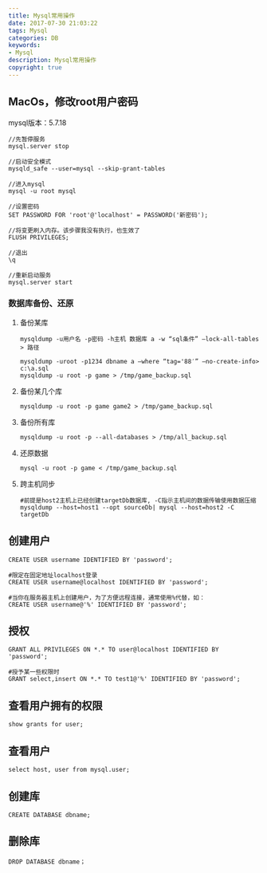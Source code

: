 ```yaml
---
title: Mysql常用操作
date: 2017-07-30 21:03:22
tags: Mysql
categories: DB
keywords: 
- Mysql
description: Mysql常用操作
copyright: true
---
```


## MacOs，修改root用户密码

mysql版本：5.7.18

```
//先暂停服务
mysql.server stop

//启动安全模式
mysqld_safe --user=mysql --skip-grant-tables

//进入mysql
mysql -u root mysql

//设置密码
SET PASSWORD FOR 'root'@'localhost' = PASSWORD('新密码');

//将变更刷入内存。该步骤我没有执行，也生效了
FLUSH PRIVILEGES; 

//退出
\q

//重新启动服务
mysql.server start
```
### 数据库备份、还原

1. 备份某库

   ```
   mysqldump -u用户名 -p密码 -h主机 数据库 a -w “sql条件” –lock-all-tables > 路径

   mysqldump -uroot -p1234 dbname a –where “tag='88′” –no-create-info> c:\a.sql
   mysqldump -u root -p game > /tmp/game_backup.sql
   ```


2. 备份某几个库

   ```
   mysqldump -u root -p game game2 > /tmp/game_backup.sql
   ```

3. 备份所有库

   ```
   mysqldump -u root -p --all-databases > /tmp/all_backup.sql
   ```

4. 还原数据

   ```
   mysql -u root -p game < /tmp/game_backup.sql
   ```

5. 跨主机同步

   ```
   #前提是host2主机上已经创建targetDb数据库, -C指示主机间的数据传输使用数据压缩
   mysqldump --host=host1 --opt sourceDb| mysql --host=host2 -C targetDb
   ```


## 创建用户

```
CREATE USER username IDENTIFIED BY 'password';

#限定在固定地址localhost登录
CREATE USER username@localhost IDENTIFIED BY 'password';

#当你在服务器主机上创建用户，为了方便远程连接，通常使用%代替，如：
CREATE USER username@'%' IDENTIFIED BY 'password';
```

## 授权

```
GRANT ALL PRIVILEGES ON *.* TO user@localhost IDENTIFIED BY 'password';

#授予某一些权限时
GRANT select,insert ON *.* TO test1@'%' IDENTIFIED BY 'password';
```

## 查看用户拥有的权限

```
show grants for user;
```

## 查看用户

```
select host, user from mysql.user;
```

## 创建库

```
CREATE DATABASE dbname;
```

## 删除库

```
DROP DATABASE dbname；
```
